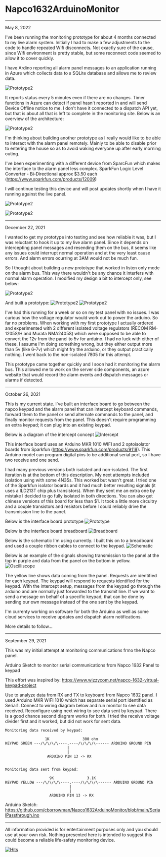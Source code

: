 # Napco1632ArduinoMonitor

------------------------------------------------------------------------------
May 8, 2022

I've been running the monitoring prototype for about 4 months connected to my live alarm system. Initially I had to make a few adjustments to the code to handle repeated Wifi disconnects. Not exactly sure of the cause, since Wifi environment is pretty stable, but some reconnect code seemed to allow it to cover quickly.  

I have Ardino reporting all alarm panel messages to an application running in Azure which collects data to a SQLite database and allows me to review data. 

![Prototype2](https://github.com/cborrowman/Napco1632ArduinoMonitor/blob/main/alarm%20website.png)

It reports status every 5 minutes even if there are no changes. Timer functions in Azure can detect if panel hasn't reported in and will send Device Offline notice to me. I don't have it connected to a dispatch API yet, but that is about all that is left to complete in the monitoring site. Below is an overview of the architecture:

![Prototype2](https://github.com/cborrowman/Napco1632ArduinoMonitor/blob/main/system%20architecture.png)

I'm thinking about building another prototype as I really would like to be able to interact with the alarm panel remotely. Mainly to be able to disable prior to entering the house so as to avoid waking everyone up after early morning outing.

I've been experimenting with a different device from SparcFun which makes the interface to the alarm panel less complex. SparkFun Logic Level Converter - Bi-Directional approx $3.50 each (https://www.sparkfun.com/products/12009)

I will continue testing this device and will post updates shortly when I have it running against the live panel.

![Prototype2](https://github.com/cborrowman/Napco1632ArduinoMonitor/blob/main/SparkFun%20LTwo%20RX.png)

![Prototype2](https://github.com/cborrowman/Napco1632ArduinoMonitor/blob/main/SDS00007.png)

------------------------------------------------------------------------------
December 22, 2021

I wanted to get my prototype into testing and see how reliable it was, but I was reluctant to hook it up to my live alarm panel. Since it depends on intercepting panel messages and resending them on the bus, it seems like any issues could interrupt normal operation and at the very least cause errors. And alarm errors ocurring at 3AM would not be much fun. 

So I thought about building a new prototype that worked in listen only mode on the alarm bus. This way there wouldn't be any chance it interfers with normal alarm operation. I modified my design a bit to intercept only, see below:

![Prototype2](https://github.com/cborrowman/Napco1632ArduinoMonitor/blob/main/prototype2schematic.png)

And built a prototype:
![Prototype2](https://github.com/cborrowman/Napco1632ArduinoMonitor/blob/main/proto2front.jpeg)
![Prototype2](https://github.com/cborrowman/Napco1632ArduinoMonitor/blob/main/proto2back.jpeg)

I've had this running for a week or so on my test panel with no issues. I was curious how the voltage regulator would work out to power the arduino. So far no problems. When working with my first prototype I actually ordered and experimented with 2 different isolated voltage regulators (RECOM RM-1205S/H and Murata NMA2405S) which were supposed to be able to convert the 12v from the panel to 5v for arduino.  I had no luck with either of these. I assume I'm doing something wrong, but they either output more than 5v (like 6-7v) which might fry the arduino, or they output practically nothing. I went back to the non-isolated 7805 for this attempt.

This prototype came together quickly and I soon had it monitoring the alarm bus. This allowed me to work on the server side components, an azure website that would record the alarm events and dispatch messages or alarms if detected. 


------------------------------------------------------------------------------
October 26, 2021

This is my current state. I've built an interface board to go between the napco keypad and the alarm panel
that can intercept keyboard commands, forward them to the panel or send alternate commands to the panel, and finally monitor requests from the panel. This doesn't require programming an extra keypad; it can plug into an existing keypad.

Below is a diagram of the intercept concept
![Intercept](https://github.com/cborrowman/Napco1632ArduinoMonitor/blob/main/KeypadIntercept.png)

This interface board uses an Arduino MKR 1010 WIFI and 2 optoisolator boards from Sparkfun (https://www.sparkfun.com/products/9118). This Arduino model can program digital pins to be additional serial port, so I have two receive and one send.

I had many previous versions both isolated and non-isolated. The first iteration is at the bottom of this description. My next attempts included isolation using with some 4N35s. This worked but wasn't great. I tried one of the Sparkfun isolator boards and it had much better resulting signals (it uses a ILD213T chip plus transistors). When they sent me an extra one by mistake I decided to go fully isolated in both directions. You can also get chinese versions of this board for less than $1. It took a little more circuitry and a couple transistors and resistors before I could reliably drive the transmission line to the panel. 

Below is the interface board prototype
![Prototype](https://github.com/cborrowman/Napco1632ArduinoMonitor/blob/main/prototype.jpeg)

Below is the interface board breadboard
![Breadboard](https://github.com/cborrowman/Napco1632ArduinoMonitor/blob/main/breadboard.jpeg)

Below is the schematic I'm using currently. I built this on to a breadboard and used a couple ribbon cables to connect to the keypad.
![Schematic](https://github.com/cborrowman/Napco1632ArduinoMonitor/blob/main/Napco%20Intercept%20Module%20using%20Sparkfun%20Optoisolator%20Schematic.png)

Below is an example of the signals showing transmission to the panel at the top in purple and data from the panel on the bottom in yellow. 
![Oscilliscope](https://github.com/cborrowman/Napco1632ArduinoMonitor/blob/main/Napco%20Alarm%20RX%20TX.png)

The yellow line shows data coming from the panel. Requests are identified for each keypad. The keypad will respond to requests identified for the keypad. With the intercept setup, messages from the keypad go through the arduino and are normally just forwarded to the transmit line. If we want to send a message on behalf of a specific keypad, that can be done by sending our own message instead of the one sent by the keypad. 

I'm currenty working on software for both the Arduino as well as some cloud services to receive updates and dispatch alarm notifications.

More details to follow...

------------------------------------------------------------------------------
September 29, 2021

This was my initial attempt at monitoring communications frmo the Napco panel.

Arduino Sketch to monitor serial communications from Napco 1632 Panel to keypad

This effort was inspired by: https://www.wizzycom.net/napco-1632-virtual-keypad-project

Use to analyze data from RX and TX to keyboard from Napco 1632 panel. I used Arduino MKR WIFI 1010 which has separate serial port identified as Serial1. Connect to wiring diagram below and run monitor to see data received. Reconfigure using next wiring to see data sent by keypad. There is a good chance second diagram works for both. I tried the receive voltage divider first and it worked, but did not work for sent data.

    Monitoring data received by keypad:

                      1K               300 ohm
    KEYPAD GREEN ---/\/\/\/\----.----/\/\/\/\------ ARDUINO GROUND PIN 
                                |
                                |
                       ARDUINO PIN 13 -> RX
                   
                   
    Monitoring data sent from keypad:

                        9K               3.1K
    KEYPAD YELLOW ---/\/\/\/\----.----/\/\/\/\------ ARDUINO GROUND PIN 
                                 |
                                 |
                        ARDUINO PIN 13 -> RX

Arduino Sketch: https://github.com/cborrowman/Napco1632ArduinoMonitor/blob/main/SerialPassthrough.ino



------------------------------------------------------------------------------
All information provided is for entertainment purposes only and you should use at your own risk. Nothing presented here is intended to suggest this could become a reliable life-safety monitoring device. 

<!--  https://hits.seeyoufarm.com/#badge  -->
[![Hits](https://hits.seeyoufarm.com/api/count/incr/badge.svg?url=https%3A%2F%2Fgithub.com%2Fcborrowman%2FNapco1632ArduinoMonitor&count_bg=%2379C83D&title_bg=%23555555&icon=&icon_color=%23E7E7E7&title=hits&edge_flat=false)](https://hits.seeyoufarm.com)
